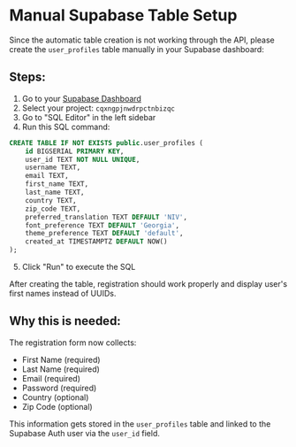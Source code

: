 # Manual Supabase Table Setup

Since the automatic table creation is not working through the API, please create the `user_profiles` table manually in your Supabase dashboard:

## Steps:

1. Go to your [Supabase Dashboard](https://supabase.com/dashboard)
2. Select your project: `cqxngpjnwdrpctnbizqc`
3. Go to "SQL Editor" in the left sidebar
4. Run this SQL command:

```sql
CREATE TABLE IF NOT EXISTS public.user_profiles (
    id BIGSERIAL PRIMARY KEY,
    user_id TEXT NOT NULL UNIQUE,
    username TEXT,
    email TEXT,
    first_name TEXT,
    last_name TEXT,
    country TEXT,
    zip_code TEXT,
    preferred_translation TEXT DEFAULT 'NIV',
    font_preference TEXT DEFAULT 'Georgia',
    theme_preference TEXT DEFAULT 'default',
    created_at TIMESTAMPTZ DEFAULT NOW()
);
```

5. Click "Run" to execute the SQL

After creating the table, registration should work properly and display user's first names instead of UUIDs.

## Why this is needed:

The registration form now collects:
- First Name (required)
- Last Name (required) 
- Email (required)
- Password (required)
- Country (optional)
- Zip Code (optional)

This information gets stored in the `user_profiles` table and linked to the Supabase Auth user via the `user_id` field.